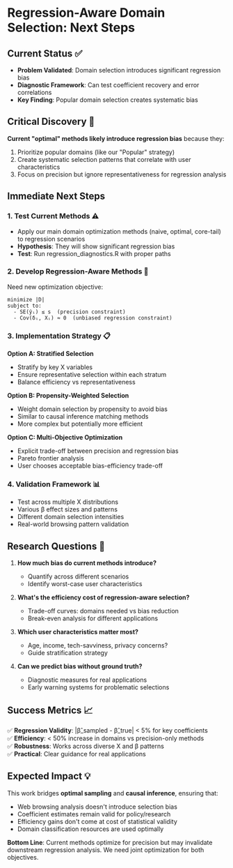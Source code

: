 # Regression-Aware Domain Selection: Next Steps

## Current Status ✅
- **Problem Validated**: Domain selection introduces significant regression bias
- **Diagnostic Framework**: Can test coefficient recovery and error correlations  
- **Key Finding**: Popular domain selection creates systematic bias

## Critical Discovery 🚨
**Current "optimal" methods likely introduce regression bias** because they:
1. Prioritize popular domains (like our "Popular" strategy)
2. Create systematic selection patterns that correlate with user characteristics
3. Focus on precision but ignore representativeness for regression analysis

## Immediate Next Steps

### 1. Test Current Methods ⚠️ 
- Apply our main domain optimization methods (naive, optimal, core-tail) to regression scenarios
- **Hypothesis**: They will show significant regression bias
- **Test**: Run regression_diagnostics.R with proper paths

### 2. Develop Regression-Aware Methods 🔧
Need new optimization objective:
```
minimize |D| 
subject to:
  - SE(ŷᵢ) ≤ s  (precision constraint)
  - Cov(δᵢ, Xᵢ) ≈ 0  (unbiased regression constraint)
```

### 3. Implementation Strategy 📋
**Option A: Stratified Selection**
- Stratify by key X variables
- Ensure representative selection within each stratum
- Balance efficiency vs representativeness

**Option B: Propensity-Weighted Selection** 
- Weight domain selection by propensity to avoid bias
- Similar to causal inference matching methods
- More complex but potentially more efficient

**Option C: Multi-Objective Optimization**
- Explicit trade-off between precision and regression bias
- Pareto frontier analysis
- User chooses acceptable bias-efficiency trade-off

### 4. Validation Framework 📊
- Test across multiple X distributions
- Various β effect sizes and patterns  
- Different domain selection intensities
- Real-world browsing pattern validation

## Research Questions 🤔

1. **How much bias do current methods introduce?** 
   - Quantify across different scenarios
   - Identify worst-case user characteristics

2. **What's the efficiency cost of regression-aware selection?**
   - Trade-off curves: domains needed vs bias reduction
   - Break-even analysis for different applications

3. **Which user characteristics matter most?**
   - Age, income, tech-savviness, privacy concerns?
   - Guide stratification strategy

4. **Can we predict bias without ground truth?**
   - Diagnostic measures for real applications
   - Early warning systems for problematic selections

## Success Metrics 📈

✅ **Regression Validity**: |β̂_sampled - β̂_true| < 5% for key coefficients  
✅ **Efficiency**: < 50% increase in domains vs precision-only methods  
✅ **Robustness**: Works across diverse X and β patterns  
✅ **Practical**: Clear guidance for real applications

## Expected Impact 💡

This work bridges **optimal sampling** and **causal inference**, ensuring that:
- Web browsing analysis doesn't introduce selection bias
- Coefficient estimates remain valid for policy/research
- Efficiency gains don't come at cost of statistical validity
- Domain classification resources are used optimally

**Bottom Line**: Current methods optimize for precision but may invalidate downstream regression analysis. We need joint optimization for both objectives.